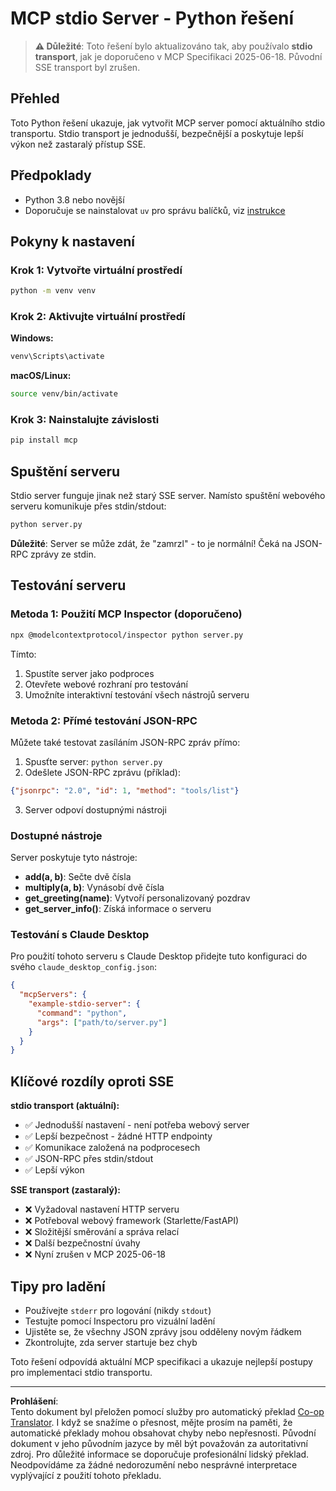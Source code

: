 <!--
CO_OP_TRANSLATOR_METADATA:
{
  "original_hash": "68cd055621b3370948a5a1dff7bedc9a",
  "translation_date": "2025-08-26T20:36:10+00:00",
  "source_file": "03-GettingStarted/05-stdio-server/solution/python/README.md",
  "language_code": "cs"
}
-->
# MCP stdio Server - Python řešení

> **⚠️ Důležité**: Toto řešení bylo aktualizováno tak, aby používalo **stdio transport**, jak je doporučeno v MCP Specifikaci 2025-06-18. Původní SSE transport byl zrušen.

## Přehled

Toto Python řešení ukazuje, jak vytvořit MCP server pomocí aktuálního stdio transportu. Stdio transport je jednodušší, bezpečnější a poskytuje lepší výkon než zastaralý přístup SSE.

## Předpoklady

- Python 3.8 nebo novější
- Doporučuje se nainstalovat `uv` pro správu balíčků, viz [instrukce](https://docs.astral.sh/uv/#highlights)

## Pokyny k nastavení

### Krok 1: Vytvořte virtuální prostředí

```bash
python -m venv venv
```

### Krok 2: Aktivujte virtuální prostředí

**Windows:**
```bash
venv\Scripts\activate
```

**macOS/Linux:**
```bash
source venv/bin/activate
```

### Krok 3: Nainstalujte závislosti

```bash
pip install mcp
```

## Spuštění serveru

Stdio server funguje jinak než starý SSE server. Namísto spuštění webového serveru komunikuje přes stdin/stdout:

```bash
python server.py
```

**Důležité**: Server se může zdát, že "zamrzl" - to je normální! Čeká na JSON-RPC zprávy ze stdin.

## Testování serveru

### Metoda 1: Použití MCP Inspector (doporučeno)

```bash
npx @modelcontextprotocol/inspector python server.py
```

Tímto:
1. Spustíte server jako podproces
2. Otevřete webové rozhraní pro testování
3. Umožníte interaktivní testování všech nástrojů serveru

### Metoda 2: Přímé testování JSON-RPC

Můžete také testovat zasíláním JSON-RPC zpráv přímo:

1. Spusťte server: `python server.py`
2. Odešlete JSON-RPC zprávu (příklad):

```json
{"jsonrpc": "2.0", "id": 1, "method": "tools/list"}
```

3. Server odpoví dostupnými nástroji

### Dostupné nástroje

Server poskytuje tyto nástroje:

- **add(a, b)**: Sečte dvě čísla
- **multiply(a, b)**: Vynásobí dvě čísla  
- **get_greeting(name)**: Vytvoří personalizovaný pozdrav
- **get_server_info()**: Získá informace o serveru

### Testování s Claude Desktop

Pro použití tohoto serveru s Claude Desktop přidejte tuto konfiguraci do svého `claude_desktop_config.json`:

```json
{
  "mcpServers": {
    "example-stdio-server": {
      "command": "python",
      "args": ["path/to/server.py"]
    }
  }
}
```

## Klíčové rozdíly oproti SSE

**stdio transport (aktuální):**
- ✅ Jednodušší nastavení - není potřeba webový server
- ✅ Lepší bezpečnost - žádné HTTP endpointy
- ✅ Komunikace založená na podprocesech
- ✅ JSON-RPC přes stdin/stdout
- ✅ Lepší výkon

**SSE transport (zastaralý):**
- ❌ Vyžadoval nastavení HTTP serveru
- ❌ Potřeboval webový framework (Starlette/FastAPI)
- ❌ Složitější směrování a správa relací
- ❌ Další bezpečnostní úvahy
- ❌ Nyní zrušen v MCP 2025-06-18

## Tipy pro ladění

- Používejte `stderr` pro logování (nikdy `stdout`)
- Testujte pomocí Inspectoru pro vizuální ladění
- Ujistěte se, že všechny JSON zprávy jsou odděleny novým řádkem
- Zkontrolujte, zda server startuje bez chyb

Toto řešení odpovídá aktuální MCP specifikaci a ukazuje nejlepší postupy pro implementaci stdio transportu.

---

**Prohlášení**:  
Tento dokument byl přeložen pomocí služby pro automatický překlad [Co-op Translator](https://github.com/Azure/co-op-translator). I když se snažíme o přesnost, mějte prosím na paměti, že automatické překlady mohou obsahovat chyby nebo nepřesnosti. Původní dokument v jeho původním jazyce by měl být považován za autoritativní zdroj. Pro důležité informace se doporučuje profesionální lidský překlad. Neodpovídáme za žádné nedorozumění nebo nesprávné interpretace vyplývající z použití tohoto překladu.